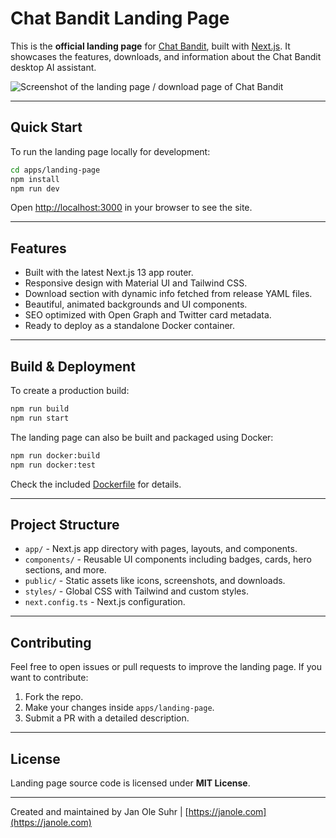 # Chat Bandit Landing Page

This is the **official landing page** for [Chat Bandit](https://chatbandit.de), built with [Next.js](https://nextjs.org). It showcases the features, downloads, and information about the Chat Bandit desktop AI assistant.

![Screenshot of the landing page / download page of Chat Bandit](https://chatbandit.de/screenshot-landing-page-light.png)

---

## Quick Start

To run the landing page locally for development:

```bash
cd apps/landing-page
npm install
npm run dev
```

Open [http://localhost:3000](http://localhost:3000) in your browser to see the site.

---

## Features

- Built with the latest Next.js 13 app router.
- Responsive design with Material UI and Tailwind CSS.
- Download section with dynamic info fetched from release YAML files.
- Beautiful, animated backgrounds and UI components.
- SEO optimized with Open Graph and Twitter card metadata.
- Ready to deploy as a standalone Docker container.

---

## Build & Deployment

To create a production build:

```bash
npm run build
npm run start
```

The landing page can also be built and packaged using Docker:

```bash
npm run docker:build
npm run docker:test
```

Check the included [Dockerfile](./Dockerfile) for details.

---

## Project Structure

- `app/` - Next.js app directory with pages, layouts, and components.
- `components/` - Reusable UI components including badges, cards, hero sections, and more.
- `public/` - Static assets like icons, screenshots, and downloads.
- `styles/` - Global CSS with Tailwind and custom styles.
- `next.config.ts` - Next.js configuration.

---

## Contributing

Feel free to open issues or pull requests to improve the landing page. If you want to contribute:

1. Fork the repo.
2. Make your changes inside `apps/landing-page`.
3. Submit a PR with a detailed description.

---

## License

Landing page source code is licensed under **MIT License**.

---

Created and maintained by Jan Ole Suhr | [https://janole.com](https://janole.com)
